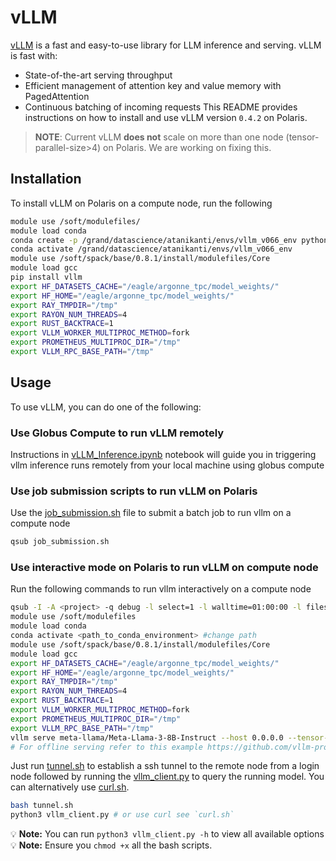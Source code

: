 # vLLM
[vLLM](https://vllm.readthedocs.io/en/latest/) is a fast and easy-to-use library for LLM inference and serving.
vLLM is fast with:
* State-of-the-art serving throughput
* Efficient management of attention key and value memory with PagedAttention
* Continuous batching of incoming requests
This README provides instructions on how to install and use vLLM version `0.4.2` on Polaris.

> **NOTE**: Current vLLM **does not** scale on more than one node (tensor-parallel-size>4) on Polaris. We are working on fixing this.

## Installation
To install vLLM on Polaris on a compute node, run the following
```bash
module use /soft/modulefiles/
module load conda
conda create -p /grand/datascience/atanikanti/envs/vllm_v066_env python==3.10.12 -y
conda activate /grand/datascience/atanikanti/envs/vllm_v066_env
module use /soft/spack/base/0.8.1/install/modulefiles/Core
module load gcc
pip install vllm
export HF_DATASETS_CACHE="/eagle/argonne_tpc/model_weights/"
export HF_HOME="/eagle/argonne_tpc/model_weights/"
export RAY_TMPDIR="/tmp"
export RAYON_NUM_THREADS=4
export RUST_BACKTRACE=1
export VLLM_WORKER_MULTIPROC_METHOD=fork
export PROMETHEUS_MULTIPROC_DIR="/tmp"
export VLLM_RPC_BASE_PATH="/tmp"
```

## Usage
To use vLLM, you can do one of the following:

### Use Globus Compute to run vLLM remotely
Instructions in [vLLM_Inference.ipynb](vLLM_Inference.ipynb) notebook will guide you in triggering vllm inference runs remotely from your local machine using globus compute

### Use job submission scripts to run vLLM on Polaris
Use the [job_submission.sh](job_submission.sh) file to submit a batch job to run vllm on a compute node

```bash
qsub job_submission.sh
```

### Use interactive mode on Polaris to run vLLM on compute node
Run the following commands to run vllm interactively on a compute node
```bash
qsub -I -A <project> -q debug -l select=1 -l walltime=01:00:00 -l filesystems=home:grand
module use /soft/modulefiles
module load conda
conda activate <path_to_conda_environment> #change path
module use /soft/spack/base/0.8.1/install/modulefiles/Core
module load gcc
export HF_DATASETS_CACHE="/eagle/argonne_tpc/model_weights/"
export HF_HOME="/eagle/argonne_tpc/model_weights/"
export RAY_TMPDIR="/tmp"
export RAYON_NUM_THREADS=4
export RUST_BACKTRACE=1
export VLLM_WORKER_MULTIPROC_METHOD=fork
export PROMETHEUS_MULTIPROC_DIR="/tmp"
export VLLM_RPC_BASE_PATH="/tmp"
vllm serve meta-llama/Meta-Llama-3-8B-Instruct --host 0.0.0.0 --tensor-parallel-size 4 --gpu-memory-utilization 0.98 --enforce-eager #For online serving
# For offline serving refer to this example https://github.com/vllm-project/vllm/blob/main/examples/offline_inference/basic.py
```

Just run [tunnel.sh](tunnel.sh) to establish a ssh tunnel to the remote node from a login node followed by running the [vllm_client.py](vllm_client.py) to query the running model. You can alternatively use [curl.sh](curl.sh).

```bash
bash tunnel.sh
python3 vllm_client.py # or use curl see `curl.sh`
```

:bulb: **Note:** You can run `python3 vllm_client.py -h` to view all available options
:bulb: **Note:** Ensure you `chmod +x` all the bash scripts.
